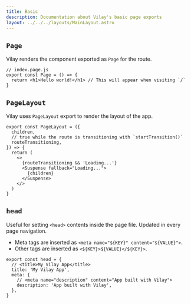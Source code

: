 ```yaml
---
title: Basic
description: Documentation about Vilay's basic page exports
layout: ../../../layouts/MainLayout.astro
---
```


## `Page`

Vilay renders the component exported as `Page` for the route.

```tsx
// index.page.js
export const Page = () => {
  return <h1>Hello world!</h1> // This will appear when visiting `/`
}
```

## `PageLayout`

Vilay uses `PageLayout` export to render the layout of the app.

```tsx
export const PageLayout = ({
  children,
  // true while the route is transitioning with `startTransition()`
  routeTransitioning,
}) => {
  return (
    <>
      {routeTransitioning && 'Loading...'}
      <Suspense fallback="Loading...">
        {children}
      </Suspense>
    </>
  )
}
```

## `head`

Useful for setting `<head>` contents inside the page file. Updated in every page navigation.

- Meta tags are inserted as `<meta name="${KEY}" content="${VALUE}">`.
- Other tags are inserted as `<${KEY}>${VALUE}</${KEY}>`.

```tsx
export const head = {
  // <title>My Vilay App</title>
  title: 'My Vilay App',
  meta: {
    // <meta name="description" content="App built with Vilay">
    description: 'App built with Vilay',
  },
}
```
